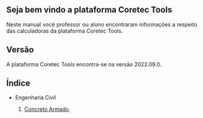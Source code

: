 <h2>Seja bem vindo a plataforma Coretec Tools</h2>

<p align="justify">
Neste manual você professor ou aluno encontraram informações a respeito das calculadoras da plataforma Coretec Tools. 
</p> 

<h2>Versão</h2>
<p align="justify">
A plataforma Coretec Tools encontra-se na versão 2022.09.0.
</p> 

<h2>Índice</h2>

<ul>
    <li>Engenharia Civil</li>
    <ol>
        <li>
            <a href="https://Coretectools.github.io/Manual/_pages/ConcretoArmado.html" target = "_blank" rel = "noopener noreferrer">Concreto Armado</a>.
        </li>
    </ol>
</ul>


